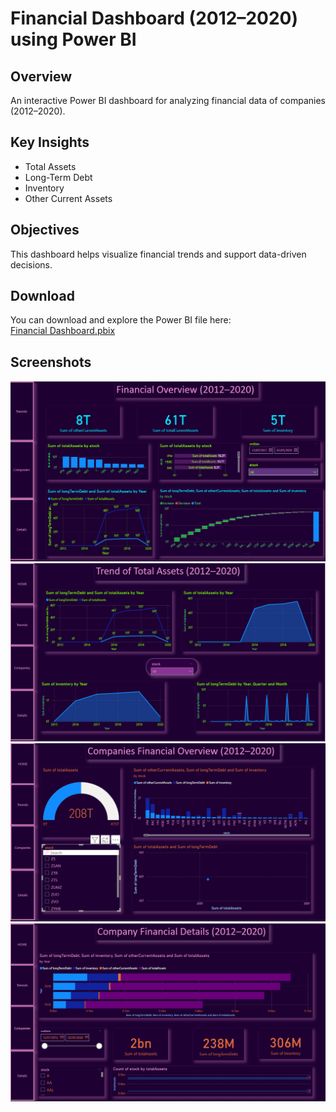 # Financial Dashboard (2012–2020) using Power BI

## Overview
An interactive Power BI dashboard for analyzing financial data of companies (2012–2020).

## Key Insights
- Total Assets  
- Long-Term Debt  
- Inventory  
- Other Current Assets  

## Objectives
This dashboard helps visualize financial trends and support data-driven decisions.

## Download
You can download and explore the Power BI file here:  
[Financial Dashboard.pbix](Exploring%20Financial%20Trends%20(2012–2020)%20using%20Power%20BI.pbix)

## Screenshots
![Dashboard Screenshot](Screenshot%202025-09-21%20225322.png)  
![Dashboard Screenshot](Screenshot%202025-09-21%20225337.png)  
![Dashboard Screenshot](Screenshot%202025-09-21%20225449.png)  
![Dashboard Screenshot](Screenshot%202025-09-21%20225504.png)  
